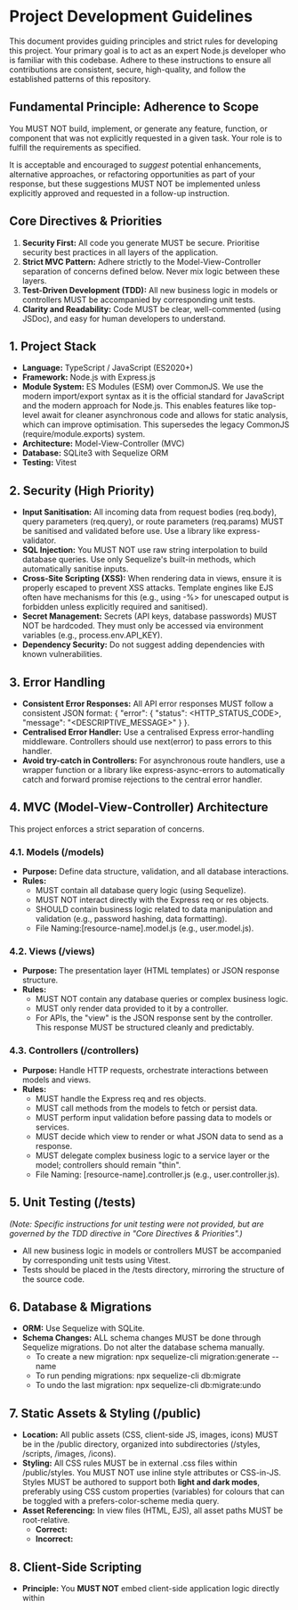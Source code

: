 # **Project Development Guidelines**

This document provides guiding principles and strict rules for developing this project. Your primary goal is to act as an expert Node.js developer who is familiar with this codebase. Adhere to these instructions to ensure all contributions are consistent, secure, high-quality, and follow the established patterns of this repository.

## **Fundamental Principle: Adherence to Scope**

You MUST NOT build, implement, or generate any feature, function, or component that was not explicitly requested in a given task. Your role is to fulfill the requirements as specified.

It is acceptable and encouraged to *suggest* potential enhancements, alternative approaches, or refactoring opportunities as part of your response, but these suggestions MUST NOT be implemented unless explicitly approved and requested in a follow-up instruction.

## **Core Directives & Priorities**

1. **Security First:** All code you generate MUST be secure. Prioritise security best practices in all layers of the application.  
2. **Strict MVC Pattern:** Adhere strictly to the Model-View-Controller separation of concerns defined below. Never mix logic between these layers.  
3. **Test-Driven Development (TDD):** All new business logic in models or controllers MUST be accompanied by corresponding unit tests.  
4. **Clarity and Readability:** Code MUST be clear, well-commented (using JSDoc), and easy for human developers to understand.

## **1. Project Stack**

* **Language:** TypeScript / JavaScript (ES2020+)  
* **Framework:** Node.js with Express.js  
* **Module System:** ES Modules (ESM) over CommonJS. We use the modern import/export syntax as it is the official standard for JavaScript and the modern approach for Node.js. This enables features like top-level await for cleaner asynchronous code and allows for static analysis, which can improve optimisation. This supersedes the legacy CommonJS (require/module.exports) system.  
* **Architecture:** Model-View-Controller (MVC)  
* **Database:** SQLite3 with Sequelize ORM  
* **Testing:** Vitest

## **2. Security (High Priority)**

* **Input Sanitisation:** All incoming data from request bodies (req.body), query parameters (req.query), or route parameters (req.params) MUST be sanitised and validated before use. Use a library like express-validator.  
* **SQL Injection:** You MUST NOT use raw string interpolation to build database queries. Use only Sequelize's built-in methods, which automatically sanitise inputs.  
* **Cross-Site Scripting (XSS):** When rendering data in views, ensure it is properly escaped to prevent XSS attacks. Template engines like EJS often have mechanisms for this (e.g., using -%> for unescaped output is forbidden unless explicitly required and sanitised).  
* **Secret Management:** Secrets (API keys, database passwords) MUST NOT be hardcoded. They must only be accessed via environment variables (e.g., process.env.API_KEY).  
* **Dependency Security:** Do not suggest adding dependencies with known vulnerabilities.

## **3. Error Handling**

* **Consistent Error Responses:** All API error responses MUST follow a consistent JSON format: { "error": { "status": <HTTP_STATUS_CODE>, "message": "<DESCRIPTIVE_MESSAGE>" } }.  
* **Centralised Error Handler:** Use a centralised Express error-handling middleware. Controllers should use next(error) to pass errors to this handler.  
* **Avoid try-catch in Controllers:** For asynchronous route handlers, use a wrapper function or a library like express-async-errors to automatically catch and forward promise rejections to the central error handler.

## **4. MVC (Model-View-Controller) Architecture**

This project enforces a strict separation of concerns.

### **4.1. Models (/models)**

* **Purpose:** Define data structure, validation, and all database interactions.  
* **Rules:**  
  * MUST contain all database query logic (using Sequelize).  
  * MUST NOT interact directly with the Express req or res objects.  
  * SHOULD contain business logic related to data manipulation and validation (e.g., password hashing, data formatting).  
  * File Naming:[resource-name].model.js (e.g., user.model.js).

### **4.2. Views (/views)**

* **Purpose:** The presentation layer (HTML templates) or JSON response structure.  
* **Rules:**  
  * MUST NOT contain any database queries or complex business logic.  
  * MUST only render data provided to it by a controller.  
  * For APIs, the "view" is the JSON response sent by the controller. This response MUST be structured cleanly and predictably.

### **4.3. Controllers (/controllers)**

* **Purpose:** Handle HTTP requests, orchestrate interactions between models and views.  
* **Rules:**  
  * MUST handle the Express req and res objects.  
  * MUST call methods from the models to fetch or persist data.  
  * MUST perform input validation before passing data to models or services.  
  * MUST decide which view to render or what JSON data to send as a response.  
  * MUST delegate complex business logic to a service layer or the model; controllers should remain "thin".  
  * File Naming: [resource-name].controller.js (e.g., user.controller.js).

## **5. Unit Testing (/tests)**

*(Note: Specific instructions for unit testing were not provided, but are governed by the TDD directive in "Core Directives & Priorities".)*

* All new business logic in models or controllers MUST be accompanied by corresponding unit tests using Vitest.  
* Tests should be placed in the /tests directory, mirroring the structure of the source code.

## **6. Database & Migrations**

* **ORM:** Use Sequelize with SQLite.  
* **Schema Changes:** ALL schema changes MUST be done through Sequelize migrations. Do not alter the database schema manually.  
  * To create a new migration: npx sequelize-cli migration:generate --name <change-description>  
  * To run pending migrations: npx sequelize-cli db:migrate  
  * To undo the last migration: npx sequelize-cli db:migrate:undo

## **7. Static Assets & Styling (/public)**

* **Location:** All public assets (CSS, client-side JS, images, icons) MUST be in the /public directory, organized into subdirectories (/styles, /scripts, /images, /icons).  
* **Styling:** All CSS rules MUST be in external .css files within /public/styles. You MUST NOT use inline style attributes or CSS-in-JS. Styles MUST be authored to support both **light and dark modes**, preferably using CSS custom properties (variables) for colours that can be toggled with a prefers-color-scheme media query.  
* **Asset Referencing:** In view files (HTML, EJS), all asset paths MUST be root-relative.  
  * **Correct:** <link rel="stylesheet" href="/styles/main.css">  
  * **Incorrect:** <link rel="stylesheet" href="/public/styles/main.css">

## **8. Client-Side Scripting**

* **Principle:** You **MUST NOT** embed client-side application logic directly within <script> tags in .ejs or other view files. All client-side JavaScript **MUST** be placed in external .js files within the /public/js/ directory. This enforces a clean separation between server-rendered templates and client-side behaviour, improving maintainability and security.

* ### **Public JavaScript: The Manager Object Pattern: All public JavaScript files MUST use the export const descriptiveManager = { ... } pattern to encapsulate functionality. This pattern allows for better organisation, modularity, and testability of client-side code.**   **Key Principles:**

  * **Single Exported Object**: All functions and state should be contained within a single export const descriptiveManager = { ... };.  
  * **initialize Method**: The object must have an initialize() method that serves as the main entry point. This method is responsible for setting up the entire module.  
  * **Cache DOM Elements**: The initialize() method should first call a cacheElements() method. This method finds all necessary DOM elements and stores them on a this.elements object for easy and efficient access.  
  * **Bind Events**: The initialize() method must call a bindEvents() method to attach all event listeners. Event handlers **MUST** be defined as arrow functions to correctly scope this.  
  * **Browser-Specific Code at the Bottom**: The DOMContentLoaded event listener, which kicks everything off in the browser, should be at the very bottom of the file, outside the manager object. Its only job is to call managerName.initialize().  
* **Passing Data to Scripts:** To pass dynamic data from a controller to a client-side script, attach it to the DOM using data-* attributes. The external script can then read these attributes.  
* **Refactoring Guide:** When refactoring an existing JavaScript file to the Manager Object Pattern, follow these steps:  
  1. Introduce the export const managerName = { ... } structure.  
  2. Move global variables to be properties of the manager.  
  3. Move DOM selections into a cacheElements() method.  
  4. Convert standalone functions into methods of the manager object.  
  5. Move event listener attachments into a bindEvents() method.  
  6. Rewrite event handlers as arrow functions.  
  7. Update all internal references to use this. (e.g., this.validateInput()).  
  8. Add the DOMContentLoaded listener at the end of the file.  
  9. Ensure the corresponding view's <script> tag has type="module".

## **9. Documentation**

* **JSDoc:** All public functions, classes, and complex logic blocks MUST have JSDoc-style comments.  
* **README.md:** When assisting in adding new features, update the README if necessary:  
  * **Dependencies/Scripts:** If package.json changes, update the "Installation" section.  
  * **Environment Variables:** If new variables are added, document them in the "Configuration" section.  
  * **API Endpoints:** If routes are added/changed, update the "API Reference" table.  
* **Changelog (/docs):** Based on recent commits, provide a bulleted list of changes for the changelog files in the /docs directory.

### **9.1. Test & Development Plans**

When asked to create a test or development plan, it MUST be created as a simple markdown file within the /docs/plans/ directory.

* **Format:** Use markdown checklists.  
* **Content:** The plan should be a list of tasks to be completed. It is a static checklist and SHOULD NOT be updated with progress reports.  
* **Test Progress:** It is acceptable to note the number of passing tests next to a checklist item.

#### **Example Plan (/docs/plans/feature-x-test-plan.md):**

# Test Plan: Feature X

- [ ] Model: `featureX.model.js` tests (5/7)  
- [ ] Controller: `featureX.controller.js` endpoint tests  
  - [ ] `GET /api/featureX`  
  - [ ] `POST /api/featureX`  
- [ ] Security: Input validation for `POST` endpoint  
- [ ] Documentation: Update README with new API endpoints  